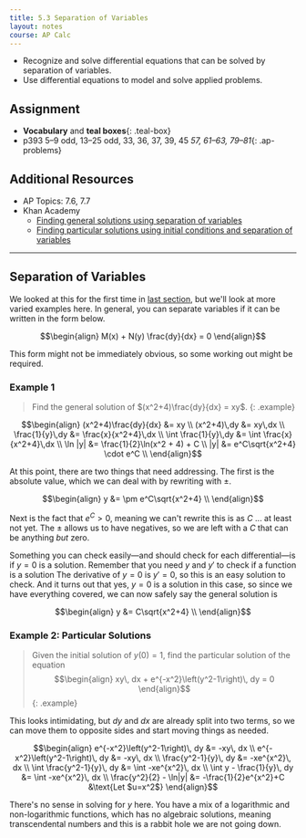 ```yaml
---
title: 5.3 Separation of Variables
layout: notes
course: AP Calc
---
```


- Recognize and solve differential equations that can be solved by separation of variables.
- Use differential equations to model and solve applied problems.

## Assignment

- **Vocabulary** and **teal boxes**{: .teal-box}
- p393 5–9 odd, 13–25 odd, 33, 36, 37, 39, 45 *57, 61–63, 79–81*{: .ap-problems}

## Additional Resources

- AP Topics: 7.6, 7.7
- Khan Academy
  - [Finding general solutions using separation of variables](https://www.khanacademy.org/math/ap-calculus-ab/ab-differential-equations-new/ab-7-6/v/separable-differential-equations-introduction)
  - [Finding particular solutions using initial conditions and separation of variables](https://www.khanacademy.org/math/ap-calculus-ab/ab-differential-equations-new/ab-7-7/v/finding-constant-of-integration-rational)

---

## Separation of Variables

We looked at this for the first time in [last section](./5.2-growth-and-decay.md), but we'll look at more varied examples here. In general, you can separate variables if it can be written in the form below.

$$\begin{align}
M(x) + N(y) \frac{dy}{dx} = 0
\end{align}$$

This form might not be immediately obvious, so some working out might be required.

### Example 1

> Find the general solution of $(x^2+4)\frac{dy}{dx} = xy$.
{: .example}

$$\begin{align}
(x^2+4)\frac{dy}{dx} &= xy \\
(x^2+4)\,dy &= xy\,dx \\
\frac{1}{y}\,dy &= \frac{x}{x^2+4}\,dx \\
\int \frac{1}{y}\,dy &= \int \frac{x}{x^2+4}\,dx \\
\ln |y| &= \frac{1}{2}\ln(x^2 + 4) + C \\
|y| &= e^C\sqrt{x^2+4} \cdot e^C \\
\end{align}$$

At this point, there are two things that need addressing. The first is the absolute value, which we can deal with by rewriting with $\pm$.

$$\begin{align}
y &= \pm e^C\sqrt{x^2+4} \\
\end{align}$$

Next is the fact that $e^C>0$, meaning we can't rewrite this is as $C$ ... at least not yet. The $\pm$ allows us to have negatives, so we are left with a $C$ that can be anything *but* zero.

Something you can check easily—and should check for each differential—is if $y=0$ is a solution. Remember that you need $y$ and $y'$ to check if a function is a solution The derivative of $y=0$ is $y'=0$, so this is an easy solution to check. And it turns out that yes, $y=0$ is a solution in this case, so since we have everything covered, we can now safely say the general solution is

$$\begin{align}
y &= C\sqrt{x^2+4} \\
\end{align}$$

### Example 2: Particular Solutions

> Given the initial solution of $y(0)=1$, find the particular solution of the equation
> $$\begin{align}
> xy\, dx + e^{-x^2}\left(y^2-1\right)\, dy = 0
> \end{align}$$
{: .example}

This looks intimidating, but $dy$ and $dx$ are already split into two terms, so we can move them to opposite sides and start moving things as needed.

$$\begin{align}
e^{-x^2}\left(y^2-1\right)\, dy &= -xy\, dx \\
e^{-x^2}\left(y^2-1\right)\, dy &= -xy\, dx \\
\frac{y^2-1}{y}\, dy &= -xe^{x^2}\, dx \\
\int \frac{y^2-1}{y}\, dy &= \int -xe^{x^2}\, dx \\
\int y - \frac{1}{y}\, dy &= \int -xe^{x^2}\, dx \\
\frac{y^2}{2} - \ln|y| &= -\frac{1}{2}e^{x^2}+C &\text{Let $u=x^2$}
\end{align}$$

There's no sense in solving for $y$ here. You have a mix of a logarithmic and non-logarithmic functions, which has no algebraic solutions, meaning transcendental numbers and this is a rabbit hole we are not going down.
